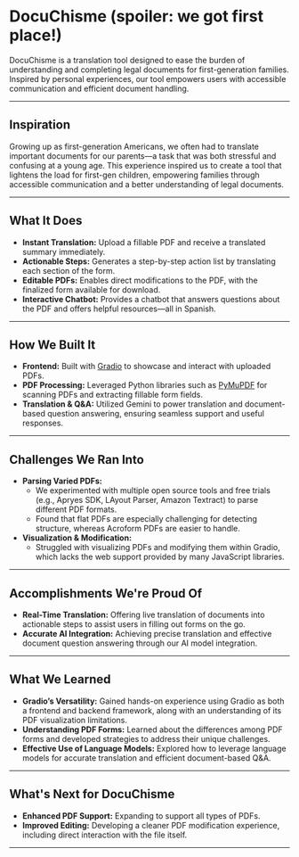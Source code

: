 # DocuChisme (spoiler: we got first place!)

DocuChisme is a translation tool designed to ease the burden of understanding and completing legal documents for first-generation families. Inspired by personal experiences, our tool empowers users with accessible communication and efficient document handling.

---

## Inspiration

Growing up as first-generation Americans, we often had to translate important documents for our parents—a task that was both stressful and confusing at a young age. This experience inspired us to create a tool that lightens the load for first-gen children, empowering families through accessible communication and a better understanding of legal documents.

---

## What It Does

- **Instant Translation:** Upload a fillable PDF and receive a translated summary immediately.
- **Actionable Steps:** Generates a step-by-step action list by translating each section of the form.
- **Editable PDFs:** Enables direct modifications to the PDF, with the finalized form available for download.
- **Interactive Chatbot:** Provides a chatbot that answers questions about the PDF and offers helpful resources—all in Spanish.

---

## How We Built It

- **Frontend:** Built with [Gradio](https://gradio.app/) to showcase and interact with uploaded PDFs.
- **PDF Processing:** Leveraged Python libraries such as [PyMuPDF](https://pymupdf.readthedocs.io/) for scanning PDFs and extracting fillable form fields.
- **Translation & Q&A:** Utilized Gemini to power translation and document-based question answering, ensuring seamless support and useful responses.

---

## Challenges We Ran Into

- **Parsing Varied PDFs:** 
  - We experimented with multiple open source tools and free trials (e.g., Apryes SDK, LAyout Parser, Amazon Textract) to parse different PDF formats.
  - Found that flat PDFs are especially challenging for detecting structure, whereas Acroform PDFs are easier to handle.
- **Visualization & Modification:** 
  - Struggled with visualizing PDFs and modifying them within Gradio, which lacks the web support provided by many JavaScript libraries.

---

## Accomplishments We're Proud Of

- **Real-Time Translation:** Offering live translation of documents into actionable steps to assist users in filling out forms on the go.
- **Accurate AI Integration:** Achieving precise translation and effective document question answering through our AI model integration.

---

## What We Learned

- **Gradio’s Versatility:** Gained hands-on experience using Gradio as both a frontend and backend framework, along with an understanding of its PDF visualization limitations.
- **Understanding PDF Forms:** Learned about the differences among PDF forms and developed strategies to address their unique challenges.
- **Effective Use of Language Models:** Explored how to leverage language models for accurate translation and efficient document-based Q&A.

---

## What's Next for DocuChisme

- **Enhanced PDF Support:** Expanding to support all types of PDFs.
- **Improved Editing:** Developing a cleaner PDF modification experience, including direct interaction with the file itself.

---

